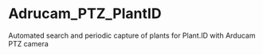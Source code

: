 # Adrucam_PTZ_PlantID
Automated search and periodic capture of plants for Plant.ID with Arducam PTZ camera

